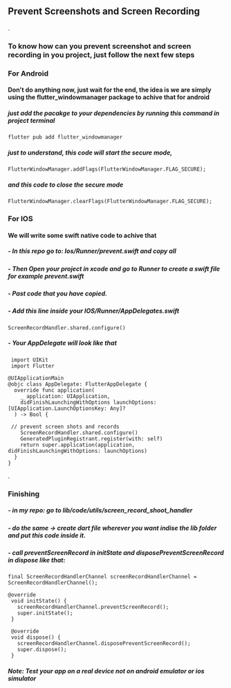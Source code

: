 ## Prevent Screenshots and Screen Recording
.
### To know how can you prevent screenshot and screen recording in you project, just follow the next few steps

### For Android
#### Don't do anything now, just wait for the end, the idea is we are simply using the flutter_windowmanager package to achive that for android
##### just add the pacakge to your dependencies by running this command in project terminal 
    flutter pub add flutter_windowmanager
    
##### just to understand, this code will start the secure mode, 
    FlutterWindowManager.addFlags(FlutterWindowManager.FLAG_SECURE);
##### and this code to close the secure mode
    FlutterWindowManager.clearFlags(FlutterWindowManager.FLAG_SECURE);

### For IOS
#### We will write some swift native code to achive that
##### - In this repo go to: Ios/Runner/prevent.swift and copy all
##### - Then Open your project in xcode and go to Runner to create a swift file for example prevent.swift
##### - Past code that you have copied.
##### - Add this line inside your IOS/Runner/AppDelegates.swift
    ScreenRecordHandler.shared.configure()

##### - Your AppDelegate will look like that
     import UIKit
     import Flutter

    @UIApplicationMain
    @objc class AppDelegate: FlutterAppDelegate {
      override func application(
        _ application: UIApplication,
        didFinishLaunchingWithOptions launchOptions: [UIApplication.LaunchOptionsKey: Any]?
      ) -> Bool {

     // prevent screen shots and records
        ScreenRecordHandler.shared.configure()
        GeneratedPluginRegistrant.register(with: self)
        return super.application(application, didFinishLaunchingWithOptions: launchOptions)
      }
    }

    
.
### Finishing
##### - in my repo: go to lib/code/utils/screen_record_shoot_handler
##### - do the same -> create dart file wherever you want indise the lib folder and put this code inside it.
##### - call preventScreenRecord in initState and disposePreventScreenRecord in dispose like that:

    final ScreenRecordHandlerChannel screenRecordHandlerChannel = ScreenRecordHandlerChannel();
   
    @override
     void initState() {
       screenRecordHandlerChannel.preventScreenRecord();
       super.initState();
     }

     @override
     void dispose() {
       screenRecordHandlerChannel.disposePreventScreenRecord();
       super.dispose();
     }

##### Note: Test your app on a real device not on android emulator or ios simulator
